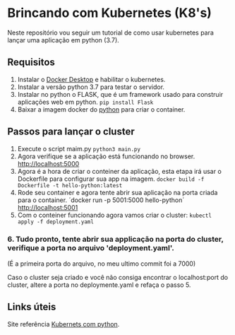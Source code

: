 # Brincando com Kubernetes (K8's)
Neste repositório vou seguir um tutorial de como usar kubernetes para lançar uma aplicação em python (3.7).
## Requisitos
1. Instalar o [Docker Desktop](https://hub.docker.com/editions/community/docker-ce-desktop-windows) e habilitar o kubernetes.
2. Instalar a versão python 3.7 para testar o servidor.
3. Instalar no python o FLASK, que é um framework usado para construir aplicações web em python.
`pip install Flask`
4. Baixar a imagem docker do [python](https://hub.docker.com/_/python/) para criar o container.

## Passos para lançar o cluster
 1. Execute o script maim.py
`python3 main.py`   
 2. Agora verifique se a aplicação está funcionando no browser.
[http://localhost:5000](http://localhost:5000)
 3. Agora é a hora de criar o conteiner da aplicação, esta etapa irá usar o Dockerfile para configurar sua app na imagem. 
```docker build -f Dockerfile -t hello-python:latest```
 4. Rode seu container e agora tente abrir sua aplicação na porta criada para o container.
´docker run -p 5001:5000 hello-python´
[http://localhost:5001](http://localhost:5001)
 5. Com o conteiner funcionando agora vamos criar o cluster:
```kubectl apply -f deployment.yaml```
### 6. Tudo pronto, tente abrir sua applicação na porta do cluster, verifique a porta no arquivo 'deployment.yaml'.
(É a primeira porta do arquivo, no meu ultimo commit foi a 7000)

Caso o cluster seja criado e você não consiga encontrar o localhost:port do cluster, altere a porta no deploymente.yaml e refaça o passo 5.

## Links úteis
Site referência [Kubernets com python](https://kubernetes.io/blog/2019/07/23/get-started-with-kubernetes-using-python/).

